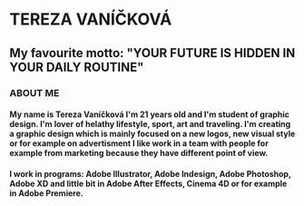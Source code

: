 # TEREZA VANÍČKOVÁ
## My favourite motto: "YOUR FUTURE IS HIDDEN IN YOUR DAILY ROUTINE"
### ABOUT ME
#### My name is Tereza Vaníčková I'm 21 years old and I'm student of graphic design. I'm lover of helathy lifestyle, sport, art and traveling. I'm creating a graphic design which is mainly focused on a new logos, new visual style or for example on advertisment I like work in a team with people for example from marketing because they have different point of view.
#### I work in programs: Adobe Illustrator, Adobe Indesign, Adobe Photoshop, Adobe XD and little bit in Adobe After Effects, Cinema 4D or for example in Adobe Premiere.
